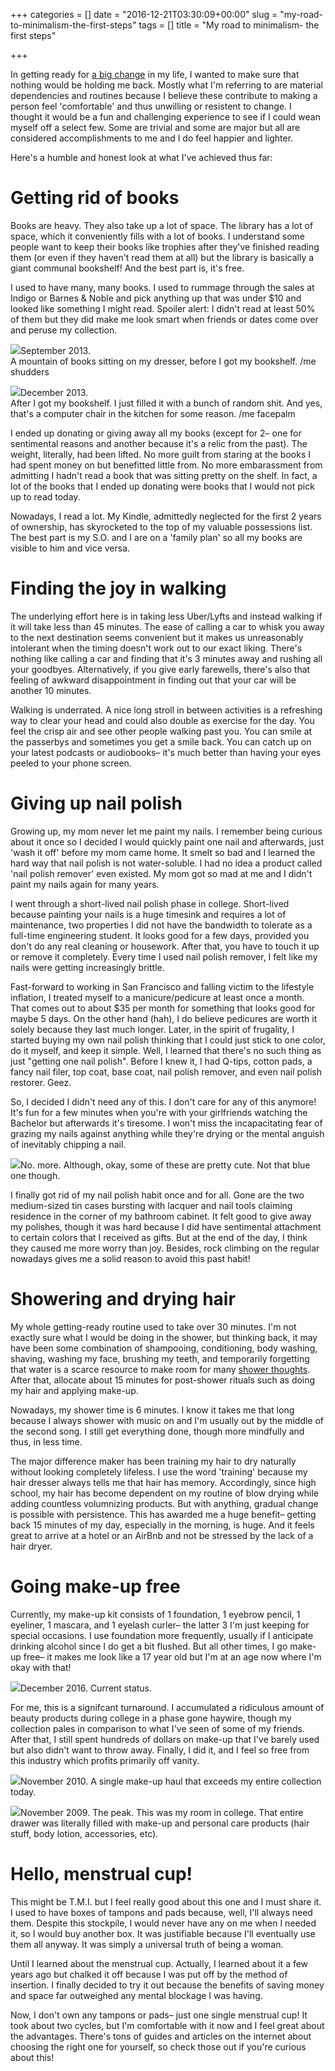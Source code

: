 +++
categories = []
date = "2016-12-21T03:30:09+00:00"
slug = "my-road-to-minimalism-the-first-steps"
tags = []
title = "My road to minimalism- the first steps"

+++

In getting ready for <a href="how-to-move-out-of-the-country-pt-1">a big change</a> in my life, I wanted to make sure that nothing would be holding me back. Mostly what I'm referring to are material dependencies and routines because I believe these contribute to making a person feel 'comfortable' and thus unwilling or resistent to change. I thought it would be a fun and challenging experience to see if I could wean myself off a select few. Some are trivial and some are major but all are considered accomplishments to me and I do feel happier and lighter.

Here's a humble and honest look at what I've achieved thus far:

# Getting rid of books

Books are heavy. They also take up a lot of space. The library has a lot of space, which it conveniently fills with a lot of books. I understand some people want to keep their books like trophies after they've finished reading them (or even if they haven't read them at all) but the library is basically a giant communal bookshelf! And the best part is, it's free.

I used to have many, many books. I used to rummage through the sales at Indigo or Barnes & Noble and pick anything up that was under $10 and looked like something I might read. Spoiler alert: I didn't read at least 50% of them but they did make me look smart when friends or dates come over and peruse my collection.

![](/img/books.jpg)<span class="caption">September 2013. <br/>A mountain of books sitting on my dresser, before I got my bookshelf. /me shudders</span>

![](/img/books2.png)<span class="caption">December 2013. <br/>After I got my bookshelf. I just filled it with a bunch of random shit. And yes, that's a computer chair in the kitchen for some reason. /me facepalm</span>

I ended up donating or giving away all my books (except for 2– one for sentimental reasons and another because it's a relic from the past). The weight, literally, had been lifted. No more guilt from staring at the books I had spent money on but benefitted little from. No more embarassment from admitting I hadn't read a book that was sitting pretty on the shelf. In fact, a lot of the books that I ended up donating were books that I would not pick up to read today.

Nowadays, I read a lot. My Kindle, admittedly neglected for the first 2 years of ownership, has skyrocketed to the top of my valuable possessions list. The best part is my S.O. and I are on a 'family plan' so all my books are visible to him and vice versa.

# Finding the joy in walking

The underlying effort here is in taking less Uber/Lyfts and instead walking if it will take less than 45 minutes. The ease of calling a car to whisk you away to the next destination seems convenient but it makes us unreasonably intolerant when the timing doesn't work out to our exact liking. There's nothing like calling a car and finding that it's 3 minutes away and rushing all your goodbyes. Alternatively, if you give early farewells, there's also that feeling of awkward disappointment in finding out that your car will be another 10 minutes.

Walking is underrated. A nice long stroll in between activities is a refreshing way to clear your head and could also double as exercise for the day. You feel the crisp air and see other people walking past you. You can smile at the passerbys and sometimes you get a smile back. You can catch up on your latest podcasts or audiobooks– it's much better than having your eyes peeled to your phone screen.

# Giving up nail polish

Growing up, my mom never let me paint my nails. I remember being curious about it once so I decided I would quickly paint one nail and afterwards, just 'wash it off' before my mom came home. It smelt so bad and I learned the hard way that nail polish is not water-soluble. I had no idea a product called 'nail polish remover' even existed. My mom got so mad at me and I didn't paint my nails again for many years.

I went through a short-lived nail polish phase in college. Short-lived because painting your nails is a huge timesink and requires a lot of maintenance, two properties I did not have the bandwidth to tolerate as a full-time engineering student. It looks good for a few days, provided you don't do any real cleaning or housework. After that, you have to touch it up or remove it completely. Every time I used nail polish remover, I felt like my nails were getting increasingly brittle.

Fast-forward to working in San Francisco and falling victim to the lifestyle inflation, I treated myself to a manicure/pedicure at least once a month. That comes out to about $35 per month for something that looks good for maybe 5 days. On the other hand (hah), I do believe pedicures are worth it solely because they last much longer. Later, in the spirit of frugality, I started buying my own nail polish thinking that I could just stick to one color, do it myself, and keep it simple. Well, I learned that there's no such thing as just "getting one nail polish". Before I knew it, I had Q-tips, cotton pads, a fancy nail filer, top coat, base coat, nail polish remover, and even nail polish restorer. Geez.

So, I decided I didn't need any of this. I don't care for any of this anymore! It's fun for a few minutes when you're with your girlfriends watching the Bachelor but afterwards it's tiresome. I won't miss the incapacitating fear of grazing my nails against anything while they're drying or the mental anguish of inevitably chipping a nail.

![](/img/nails.png)<span class="caption">No. more. Although, okay, some of these are pretty cute. Not that blue one though.</span>

I finally got rid of my nail polish habit once and for all. Gone are the two medium-sized tin cases bursting with lacquer and nail tools claiming residence in the corner of my bathroom cabinet. It felt good to give away my polishes, though it was hard because I did have sentimental attachment to certain colors that I received as gifts. But at the end of the day, I think they caused me more worry than joy. Besides, rock climbing on the regular nowadays gives me a solid reason to avoid this past habit!

# Showering and drying hair

My whole getting-ready routine used to take over 30 minutes. I'm not exactly sure what I would be doing in the shower, but thinking back, it may have been some combination of shampooing, conditioning, body washing, shaving, washing my face, brushing my teeth, and temporarily forgetting that water is a scarce resource to make room for many <a href="http://reddit.com/r/showerthoughts">shower thoughts</a>. After that, allocate about 15 minutes for post-shower rituals such as doing my hair and applying make-up.

Nowadays, my shower time is 6 minutes. I know it takes me that long because I always shower with music on and I'm usually out by the middle of the second song. I still get everything done, though more mindfully and thus, in less time.

The major difference maker has been training my hair to dry naturally without looking completely lifeless. I use the word 'training' because my hair dresser always tells me that hair has memory. Accordingly, since high school, my hair has become dependent on my routine of blow drying while adding countless volumnizing products. But with anything, gradual change is possible with persistence. This has awarded me a huge benefit– getting back 15 minutes of my day, especially in the morning, is huge. And it feels great to arrive at a hotel or an AirBnb and not be stressed by the lack of a hair dryer.

# Going make-up free

Currently, my make-up kit consists of 1 foundation, 1 eyebrow pencil, 1 eyeliner, 1 mascara, and 1 eyelash curler– the latter 3 I'm just keeping for special occasions. I use foundation more frequently, usually if I anticipate drinking alcohol since I do get a bit flushed. But all other times, I go make-up free– it makes me look like a 17 year old but I'm at an age now where I'm okay with that!

![](/img/makeup3.jpg)<span class="caption">December 2016. Current status.</span>

For me, this is a signifcant turnaround. I accumulated a ridiculous amount of beauty products during college in a phase gone haywire, though my collection pales in comparison to what I've seen of some of my friends. After that, I still spent hundreds of dollars on make-up that I've barely used but also didn't want to throw away. Finally, I did it, and I feel so free from this industry which profits primarily off vanity.

![](/img/makeup.jpg)<span class="caption">November 2010. A single make-up haul that exceeds my entire collection today.</span>

![](/img/makeup2.png)<span class="caption">November 2009. The peak. This was my room in college. That entire drawer was literally filled with make-up and personal care products (hair stuff, body lotion, accessories, etc).</span>

# Hello, menstrual cup!

This might be T.M.I. but I feel really good about this one and I must share it. I used to have boxes of tampons and pads because, well, I'll always need them. Despite this stockpile, I would never have any on me when I needed it, so I would buy another box. It was justifiable because I'll eventually use them all anyway. It was simply a universal truth of being a woman.

Until I learned about the menstrual cup. Actually, I learned about it a few years ago but chalked it off because I was put off by the method of insertion. I finally decided to try it out because the benefits of saving money and space far outweighed any mental blockage I was having.

Now, I don't own any tampons or pads– just one single menstrual cup! It took about two cycles, but I'm comfortable with it now and I feel great about the advantages. There's tons of guides and articles on the internet about choosing the right one for yourself, so check those out if you're curious about this!
